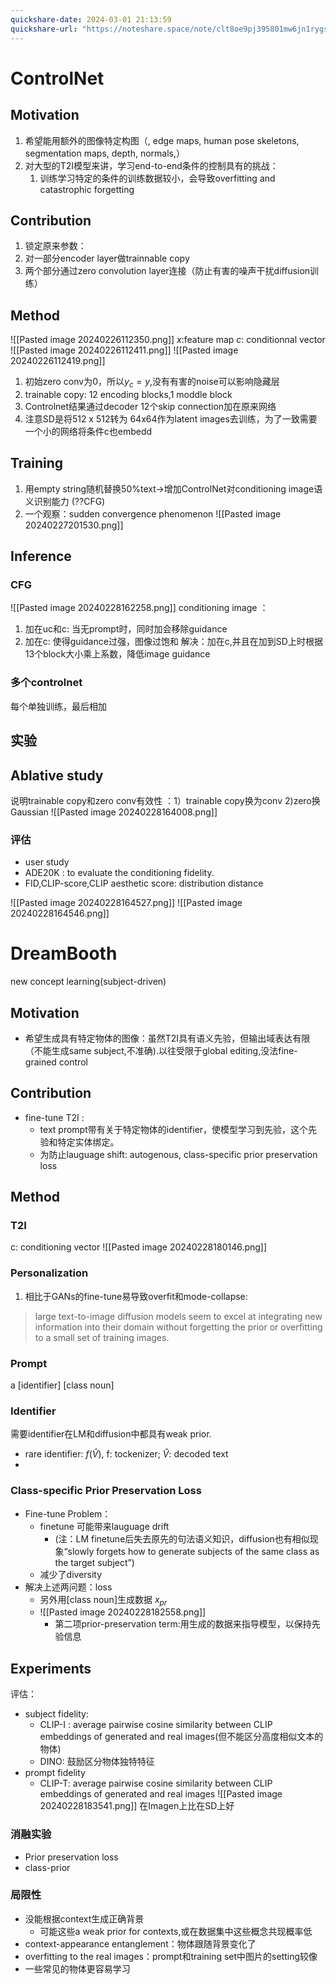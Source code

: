 ```yaml
---
quickshare-date: 2024-03-01 21:13:59
quickshare-url: "https://noteshare.space/note/clt8oe9pj395801mw6jn1rygs#9slkYCOglm3Wlhr+HQLtxhki+gXXAQqM54PvvG4v9vs"
---
```

# ControlNet
## Motivation
1. 希望能用额外的图像特定构图（, edge maps, human pose skeletons, segmentation maps, depth, normals,）
2. 对大型的T2I模型来讲，学习end-to-end条件的控制具有的挑战：
	1. 训练学习特定的条件的训练数据较小，会导致overfitting and catastrophic forgetting
## Contribution
1. 锁定原来参数：
2. 对一部分encoder layer做trainnable copy
3. 两个部分通过zero convolution layer连接（防止有害的噪声干扰diffusion训练）
## Method

![[Pasted image 20240226112350.png]]
$x$:feature map $c$: conditionnal vector
![[Pasted image 20240226112411.png]]
![[Pasted image 20240226112419.png]]
1. 初始zero conv为0，所以$y_c = y$,没有有害的noise可以影响隐藏层
2. trainable copy: 12 encoding blocks,1 moddle block
3. Controlnet结果通过decoder 12个skip connection加在原来网络
4. 注意SD是将512 x 512转为 64x64作为latent images去训练，为了一致需要一个小的网络将条件c也embedd

## Training
1. 用empty string随机替换50%text->增加ControlNet对conditioning image语义识别能力 (??CFG)
2. 一个观察：sudden convergence phenomenon ![[Pasted image 20240227201530.png]]
## Inference
### CFG
![[Pasted image 20240228162258.png]]
conditioning image ：
1. 加在uc和c: 当无prompt时，同时加会移除guidance
2. 加在c: 使得guidance过强，图像过饱和
解决：加在c,并且在加到SD上时根据13个block大小乘上系数，降低image guidance
### 多个controlnet
每个单独训练，最后相加
## 实验
## Ablative study
说明trainable copy和zero conv有效性 ：1）trainable copy换为conv 2)zero换Gaussian
![[Pasted image 20240228164008.png]]

### 评估
+ user study
+ ADE20K : to evaluate the conditioning fidelity.
+ FID,CLIP-score,CLIP aesthetic score: distribution distance

![[Pasted image 20240228164527.png]]
![[Pasted image 20240228164546.png]]


# DreamBooth
new concept learning(subject-driven)
## Motivation
+ 希望生成具有特定物体的图像：虽然T2I具有语义先验，但输出域表达有限（不能生成same subject,不准确).以往受限于global editing,没法fine-grained control

## Contribution
+ fine-tune T2I :
	+ text prompt带有关于特定物体的identifier，使模型学习到先验，这个先验和特定实体绑定。
	+ 为防止lauguage shift: autogenous, class-specific prior preservation loss

## Method
### T2I
c: conditioning vector
![[Pasted image 20240228180146.png]]

### Personalization
1. 相比于GANs的fine-tune易导致overfit和mode-collapse:
> large text-to-image diffusion models seem to excel at integrating new information into their domain without forgetting the prior or overfitting to a small set of training images.

### Prompt
a \[identifier] \[class noun]
### Identifier
需要identifier在LM和diffusion中都具有weak prior.
+ rare identifier: $f (\hat V)$, f: tockenizer; $\hat V$: decoded text
+ 
### Class-specific Prior Preservation Loss
+ Fine-tune Problem：
	+ finetune 可能带来lauguage drift
		+ (注：LM finetune后失去原先的句法语义知识，diffusion也有相似现象“slowly forgets how to generate subjects of the same class as the target subject”)
	+ 减少了diversity
+ 解决上述两问题：loss
	+ 另外用\[class noun]生成数据 $x_{pr}$
	+ ![[Pasted image 20240228182558.png]]
		+ 第二项prior-preservation term:用生成的数据来指导模型，以保持先验信息

## Experiments

评估：
+ subject fidelity:
	+ CLIP-I : average pairwise cosine similarity between CLIP  embeddings of generated and real images(但不能区分高度相似文本的物体)
	+ DINO: 鼓励区分物体独特特征
+ prompt fidelity
	+ CLIP-T: average pairwise cosine similarity between CLIP embeddings of generated and real images
![[Pasted image 20240228183541.png]]
在Imagen上比在SD上好

### 消融实验
+ Prior preservation loss
+ class-prior

### 局限性
+ 没能根据context生成正确背景
	+ 可能这些a weak prior for contexts,或在数据集中这些概念共现概率低
+ context-appearance entanglement：物体跟随背景变化了
+ overfitting to the real images：prompt和training set中图片的setting较像
+ 一些常见的物体更容易学习